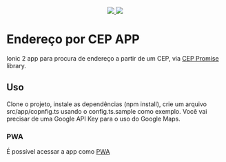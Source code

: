 <p align="center">
<a href="https://travis-ci.org/chrisbenseler/enderecoporcepapp">
<img src="https://api.travis-ci.org/chrisbenseler/enderecoporcepapp.svg?branch=master">
</a>
<a href="https://coveralls.io/github/chrisbenseler/enderecoporcepapp?branch=master">
<img src="https://coveralls.io/repos/github/chrisbenseler/enderecoporcepapp/badge.svg?branch=master">
</a>
</p>


# Endereço por CEP APP

Ionic 2 app para procura de endereço a partir de um CEP, via [CEP Promise](https://github.com/filipedeschamps/cep-promise) library.

## Uso

Clone o projeto, instale as dependências (npm install), crie um arquivo src/app/copnfig.ts usando o config.ts.sample como exemplo. 
Você vai precisar de uma Google API Key para o uso do Google Maps.

### PWA
É possível acessar a app como [PWA](http://enderecoporcep.chrisb.com.br/)